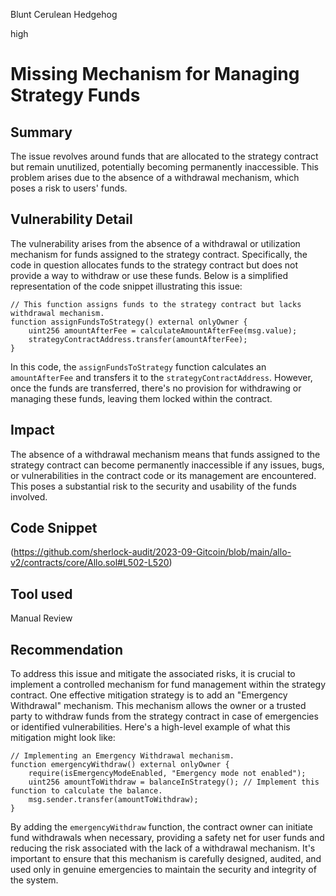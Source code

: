Blunt Cerulean Hedgehog

high

# Missing Mechanism for Managing Strategy Funds
## Summary
The issue revolves around funds that are allocated to the strategy contract but remain unutilized, potentially becoming permanently inaccessible. This problem arises due to the absence of a withdrawal mechanism, which poses a risk to users' funds.

## Vulnerability Detail
The vulnerability arises from the absence of a withdrawal or utilization mechanism for funds assigned to the strategy contract. Specifically, the code in question allocates funds to the strategy contract but does not provide a way to withdraw or use these funds. Below is a simplified representation of the code snippet illustrating this issue:
```solidity
// This function assigns funds to the strategy contract but lacks withdrawal mechanism.
function assignFundsToStrategy() external onlyOwner {
    uint256 amountAfterFee = calculateAmountAfterFee(msg.value);
    strategyContractAddress.transfer(amountAfterFee);
}
```
In this code, the `assignFundsToStrategy` function calculates an `amountAfterFee` and transfers it to the `strategyContractAddress`. However, once the funds are transferred, there's no provision for withdrawing or managing these funds, leaving them locked within the contract.
## Impact
The absence of a withdrawal mechanism means that funds assigned to the strategy contract can become permanently inaccessible if any issues, bugs, or vulnerabilities in the contract code or its management are encountered. This poses a substantial risk to the security and usability of the funds involved.
## Code Snippet
(https://github.com/sherlock-audit/2023-09-Gitcoin/blob/main/allo-v2/contracts/core/Allo.sol#L502-L520)
## Tool used

Manual Review

## Recommendation
To address this issue and mitigate the associated risks, it is crucial to implement a controlled mechanism for fund management within the strategy contract. One effective mitigation strategy is to add an "Emergency Withdrawal" mechanism. This mechanism allows the owner or a trusted party to withdraw funds from the strategy contract in case of emergencies or identified vulnerabilities. Here's a high-level example of what this mitigation might look like:

```solidity
// Implementing an Emergency Withdrawal mechanism.
function emergencyWithdraw() external onlyOwner {
    require(isEmergencyModeEnabled, "Emergency mode not enabled");
    uint256 amountToWithdraw = balanceInStrategy(); // Implement this function to calculate the balance.
    msg.sender.transfer(amountToWithdraw);
}

```
By adding the `emergencyWithdraw` function, the contract owner can initiate fund withdrawals when necessary, providing a safety net for user funds and reducing the risk associated with the lack of a withdrawal mechanism. It's important to ensure that this mechanism is carefully designed, audited, and used only in genuine emergencies to maintain the security and integrity of the system.